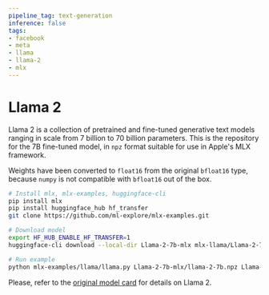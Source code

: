 ```yaml
---
pipeline_tag: text-generation
inference: false
tags:
- facebook
- meta
- llama
- llama-2
- mlx
---
```


# **Llama 2**

Llama 2 is a collection of pretrained and fine-tuned generative text models ranging in scale from 7 billion to 70 billion parameters. This is the repository for the 7B fine-tuned model, in `npz` format suitable for use in Apple's MLX framework.

Weights have been converted to `float16` from the original `bfloat16` type, because `numpy` is not compatible with `bfloat16` out of the box.

```bash
# Install mlx, mlx-examples, huggingface-cli
pip install mlx
pip install huggingface_hub hf_transfer
git clone https://github.com/ml-explore/mlx-examples.git

# Download model
export HF_HUB_ENABLE_HF_TRANSFER=1
huggingface-cli download --local-dir Llama-2-7b-mlx mlx-llama/Llama-2-7b-mlx

# Run example
python mlx-examples/llama/llama.py Llama-2-7b-mlx/llama-2-7b.npz Llama-2-7b-mlx/tokenizer.model "My name is "
```

Please, refer to the [original model card](https://huggingface.co/meta-llama/Llama-2-7b/tree/main) for details on Llama 2.


